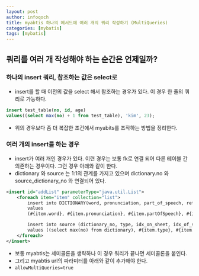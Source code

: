 ```yaml
---
layout: post
author: infoqoch
title: myabtis 하나의 메서드에 여러 개의 쿼리 작성하기 (MultiQueries)
categories: [mybatis]
tags: [mybatis]
---
```


## 쿼리를 여러 개 작성해야 하는 순간은 언제일까? 

### 하나의 insert 쿼리, 참조하는 값은 select로
- insert를 할 때 이전의 값을 select 해서 참조하는 경우가 있다. 이 경우 한 줄의 쿼리로 가능하다. 

```sql
insert test_table(no, id, age)
values((select max(no) + 1 from test_table), 'kim', 23);
```

- 위의 경우보다 좀 더 복잡한 조건에서 myabits를 조작하는 방법을 정리한다. 

### 여러 개의 insert를 하는 경우
- insert가 여러 개인 경우가 있다. 이련 경우는 보통 fk로 연결 되어 다른 테이블 간 의존하는 경우이다. 그런 경우 아래와 같이 한다. 
- dictionary 와 source 는 1:1의 관계를 가지고 있으며 dictionary.no 와 source_dictionary_no 와 연결되어 있다.

```xml
<insert id="addList" parameterType="java.util.List">
    <foreach item="item" collection="list">
        insert into DICTIONARY(word, pronunciation, part_of_speech, reference, definition, sentence, user_no, source_no)
        values
        (#{item.word}, #{item.pronunciation}, #{item.partOfSpeech}, #{item.reference}, #{item.definition}, #{item.sentence}, #{item.userNo}, #{item.sourceNo}) ;

        insert into source (dictionary_no, type, idx_on_sheet, idx_of_sheet, name_of_sheet)
        values ((select max(no) from dictionary), #{item.type}, #{item.idxOnSheet}, #{item.idxOfSheet}, #{item.nameOfSheet}) ;
    </foreach>
</insert>
```

- 보통 myabtis는 세미콜론을 생략하나 이 경우 쿼리가 끝나면 세미콜론을 붙인다. 
- 그리고 myabtis url의 파라미터를 아래와 같이 추가해야 한다. 
- `allowMultiQueries=true`
